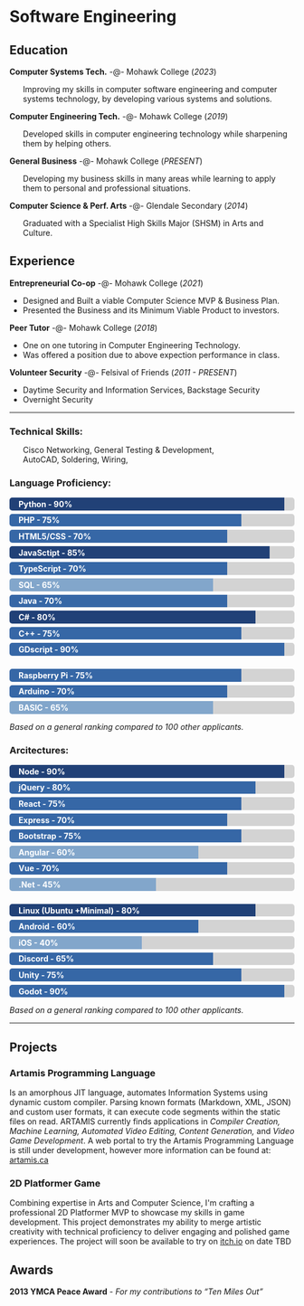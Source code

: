 <style>
  header { text-wrap: nowrap }
  
  .bar { margin-bottom: 6px; background-color: lightgray; border-radius: 5px }
  .bar div { padding: 0.2em 16px; background-color: #3667A6; color: white; font-weight: bold; border-radius: 5px 0px 0px 5px }
  .bar .highlight { background-color: #214177 }
  .bar .lowlight { background-color: #82A6CB }
  
  li:only-child { list-style: none }
  *:has(+ul) { margin-bottom: 0px }
</style>

# Software Engineering

## Education
**Computer Systems Tech.** -@- Mohawk College (_2023_)
- Improving my skills in computer software engineering and computer systems technology, by developing various systems and solutions.

**Computer Engineering Tech.** -@- Mohawk College (_2019_)
- Developed skills in computer engineering technology while sharpening them by helping others.

**General Business** -@- Mohawk College (_PRESENT_)
- Developing my business skills in many areas while learning to apply them to personal and professional situations.

**Computer Science & Perf. Arts** -@- Glendale Secondary (_2014_)
- Graduated with a Specialist High Skills Major (SHSM) in Arts and Culture.

## Experience
**Entrepreneurial Co-op** -@- Mohawk College (_2021_)
- Designed and Built a viable Computer Science MVP & Business Plan.
- Presented the Business and its Minimum Viable Product to investors.

**Peer Tutor** -@- Mohawk College (_2018_)
- One on one tutoring in Computer Engineering Technology.
- Was offered a position due to above expection performance in class.

**Volunteer Security** -@- Felsival of Friends (_2011 - PRESENT_)
- Daytime Security and Information Services, Backstage Security
- Overnight Security

<hr>

### Technical Skills:
- Cisco Networking, General Testing & Development, <br>AutoCAD, Soldering, Wiring, 

### Language Proficiency:
<div class="bar"><div class="highlight" style="width:90%">Python - 90%</div></div>
<div class="bar"><div class="" style="width:75%">PHP - 75%</div></div>
<div class="bar"><div class="" style="width:70%">HTML5/CSS - 70%</div></div>
<div class="bar"><div class="highlight" style="width:85%">JavaSctipt - 85%</div></div>
<div class="bar"><div class="" style="width:70%">TypeScript - 70%</div></div>
<div class="bar"><div class="lowlight" style="width:65%">SQL - 65%</div></div>
<div class="bar"><div class="" style="width:70%">Java - 70%</div></div>
<div class="bar"><div class="highlight" style="width:80%">C# - 80%</div></div>
<div class="bar"><div class="" style="width:75%">C++ - 75%</div></div>
<div class="bar"><div class="" style="width:90%">GDscript - 90%</div></div>
<br>
<div class="bar"><div class="" style="width:75%">Raspberry Pi - 75%</div></div>
<div class="bar"><div class="" style="width:70%">Arduino - 70%</div></div>
<div class="bar"><div class="lowlight" style="width:65%">BASIC - 65%</div></div>

_Based on a general ranking compared to 100 other applicants._
<br>

### Arcitectures:
<div class="bar"><div class="highlight" style="width:90%">Node - 90%</div></div>
<div class="bar"><div class="" style="width:80%">jQuery - 80%</div></div>
<div class="bar"><div class="" style="width:75%">React - 75%</div></div>
<div class="bar"><div class="" style="width:70%">Express - 70%</div></div>
<div class="bar"><div class="" style="width:75%">Bootstrap - 75%</div></div>
<div class="bar"><div class="lowlight" style="width:60%">Angular - 60%</div></div>
<div class="bar"><div class="" style="width:70%">Vue - 70%</div></div>
<div class="bar"><div class="lowlight" style="width:45%">.Net - 45%</div></div>
<br/>
<div class="bar"><div class="highlight" style="width:80%">Linux (Ubuntu +Minimal) - 80%</div></div>
<div class="bar"><div class="" style="width:60%">Android - 60%</div></div>
<div class="bar"><div class="lowlight" style="width:40%">iOS - 40%</div></div>
<div class="bar"><div class="" style="width:65%">Discord - 65%</div></div>
<div class="bar"><div class="" style="width:75%">Unity - 75%</div></div>
<div class="bar"><div class="" style="width:90%">Godot - 90%</div></div>

_Based on a general ranking compared to 100 other applicants._
<hr>

## Projects
### Artamis Programming Language
Is an amorphous JIT language, automates Information Systems using dynamic custom compiler. Parsing known formats (Markdown, XML, JSON) and custom user formats, it can execute code segments within the static files on read. ARTAMIS currently finds applications in _Compiler Creation, Machine Learning, Automated Video Editing, Content Generation,_ and _Video Game Development_.
A web portal to try the Artamis Programming Language is still under development, however more information can be found at: [artamis.ca](https://artamis.ca/about/artamis)

### 2D Platformer Game
Combining expertise in Arts and Computer Science, I'm crafting a professional 2D Platformer MVP to showcase my skills in game development. This project demonstrates my ability to merge artistic creativity with technical proficiency to deliver engaging and polished game experiences. The project will soon be available to try on [itch.io](https://itch.io) on date TBD

## Awards
**2013 YMCA Peace Award** - _For my contributions to “Ten Miles Out”_

